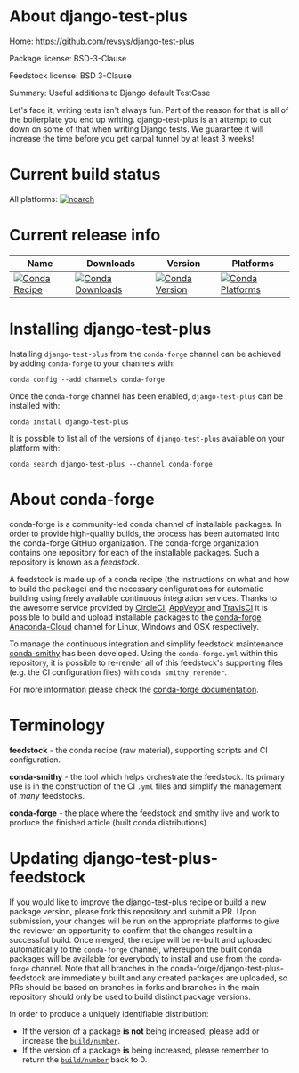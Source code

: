About django-test-plus
======================

Home: https://github.com/revsys/django-test-plus

Package license: BSD-3-Clause

Feedstock license: BSD 3-Clause

Summary: Useful additions to Django default TestCase

Let's face it, writing tests isn't always fun. Part of the reason for that is all of the
boilerplate you end up writing. django-test-plus is an attempt to cut down on some of
that when writing Django tests. We guarantee it will increase the time before you get
carpal tunnel by at least 3 weeks!


Current build status
====================

All platforms:
[![noarch](https://img.shields.io/circleci/project/github/conda-forge/django-test-plus-feedstock/master.svg?label=noarch)](https://circleci.com/gh/conda-forge/django-test-plus-feedstock)

Current release info
====================

| Name | Downloads | Version | Platforms |
| --- | --- | --- | --- |
| [![Conda Recipe](https://img.shields.io/badge/recipe-django--test--plus-green.svg)](https://anaconda.org/conda-forge/django-test-plus) | [![Conda Downloads](https://img.shields.io/conda/dn/conda-forge/django-test-plus.svg)](https://anaconda.org/conda-forge/django-test-plus) | [![Conda Version](https://img.shields.io/conda/vn/conda-forge/django-test-plus.svg)](https://anaconda.org/conda-forge/django-test-plus) | [![Conda Platforms](https://img.shields.io/conda/pn/conda-forge/django-test-plus.svg)](https://anaconda.org/conda-forge/django-test-plus) |

Installing django-test-plus
===========================

Installing `django-test-plus` from the `conda-forge` channel can be achieved by adding `conda-forge` to your channels with:

```
conda config --add channels conda-forge
```

Once the `conda-forge` channel has been enabled, `django-test-plus` can be installed with:

```
conda install django-test-plus
```

It is possible to list all of the versions of `django-test-plus` available on your platform with:

```
conda search django-test-plus --channel conda-forge
```


About conda-forge
=================

conda-forge is a community-led conda channel of installable packages.
In order to provide high-quality builds, the process has been automated into the
conda-forge GitHub organization. The conda-forge organization contains one repository
for each of the installable packages. Such a repository is known as a *feedstock*.

A feedstock is made up of a conda recipe (the instructions on what and how to build
the package) and the necessary configurations for automatic building using freely
available continuous integration services. Thanks to the awesome service provided by
[CircleCI](https://circleci.com/), [AppVeyor](http://www.appveyor.com/)
and [TravisCI](https://travis-ci.org/) it is possible to build and upload installable
packages to the [conda-forge](https://anaconda.org/conda-forge)
[Anaconda-Cloud](http://docs.anaconda.org/) channel for Linux, Windows and OSX respectively.

To manage the continuous integration and simplify feedstock maintenance
[conda-smithy](http://github.com/conda-forge/conda-smithy) has been developed.
Using the ``conda-forge.yml`` within this repository, it is possible to re-render all of
this feedstock's supporting files (e.g. the CI configuration files) with ``conda smithy rerender``.

For more information please check the [conda-forge documentation](https://conda-forge.org/docs/).

Terminology
===========

**feedstock** - the conda recipe (raw material), supporting scripts and CI configuration.

**conda-smithy** - the tool which helps orchestrate the feedstock.
                   Its primary use is in the construction of the CI ``.yml`` files
                   and simplify the management of *many* feedstocks.

**conda-forge** - the place where the feedstock and smithy live and work to
                  produce the finished article (built conda distributions)


Updating django-test-plus-feedstock
===================================

If you would like to improve the django-test-plus recipe or build a new
package version, please fork this repository and submit a PR. Upon submission,
your changes will be run on the appropriate platforms to give the reviewer an
opportunity to confirm that the changes result in a successful build. Once
merged, the recipe will be re-built and uploaded automatically to the
`conda-forge` channel, whereupon the built conda packages will be available for
everybody to install and use from the `conda-forge` channel.
Note that all branches in the conda-forge/django-test-plus-feedstock are
immediately built and any created packages are uploaded, so PRs should be based
on branches in forks and branches in the main repository should only be used to
build distinct package versions.

In order to produce a uniquely identifiable distribution:
 * If the version of a package **is not** being increased, please add or increase
   the [``build/number``](http://conda.pydata.org/docs/building/meta-yaml.html#build-number-and-string).
 * If the version of a package **is** being increased, please remember to return
   the [``build/number``](http://conda.pydata.org/docs/building/meta-yaml.html#build-number-and-string)
   back to 0.